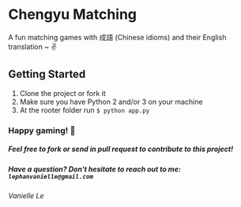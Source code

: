 # Chengyu Matching
A fun matching games with 成語 (Chinese idioms) and their English translation ~ ✌️

## Getting Started
1. Clone the project or fork it
2. Make sure you have Python 2 and/or 3 on your machine
3. At the rooter folder run `$ python app.py`

### Happy gaming! 🚀

##### Feel free to fork or send in pull request to contribute to this project!

##### Have a question? Don't hesitate to reach out to me: `lephanvanielle@gmail.com`

###### Vanielle Le
